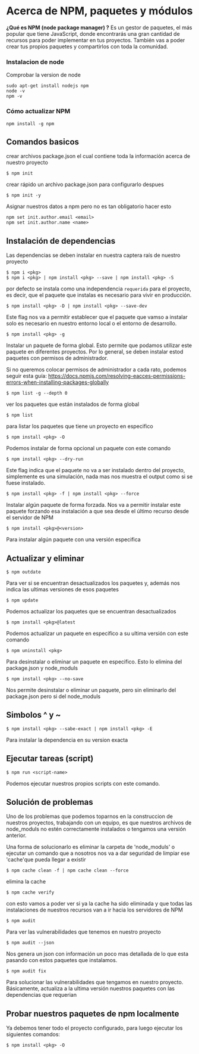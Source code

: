 # Acerca de NPM, paquetes y módulos
**¿Qué es NPM (node package manager) ?** Es un gestor de paquetes, el más popular que tiene JavaScript, donde encontrarás una gran cantidad de recursos para poder implementar en tus proyectos. También vas a poder crear tus propios paquetes y compartirlos con toda la comunidad.

### Instalacion de node
Comprobar la version de node
```
sudo apt-get install nodejs npm
node -v
npm -v
```
### Cómo actualizar NPM
```
npm install -g npm
```

## Comandos basicos
crear archivos package.json el cual contiene toda la información acerca de nuestro proyecto
```
$ npm init 
```
crear rápido un archivo package.json para configurarlo despues
```
$ npm init -y 
```
Asignar nuestros datos a npm pero no es tan obligatorio hacer esto
```
npm set init.author.email <email>
npm set init.author.name <name>
```
## Instalación de dependencias
Las dependencias se deben instalar en nuestra captera raís de nuestro proyecto
```
$ npm i <pkg>
$ npm i <pkg> | npm install <pkg> --save | npm install <pkg> -S
```
por defecto se instala como una independencia `requerida` para el proyecto, es decir, que el paquete que instalas es necesario para vivir en producción.

```
$ npm install <pkg> -D | npm install <pkg> --save-dev 
```
Este flag nos va a permitir establecer que el paquete que vamso a instalar solo es necesario en nuestro entorno local o el entorno de desarrollo.

```
$ npm install <pkg> -g 
```
Instalar un paquete de forma global. Esto permite que podamos utilizar este paquete en diferentes proyectos. Por lo general, se deben instalar estod paquetes con permisos de administrador.

Si no queremos colocar permisos de administrador a cada rato, podemos seguir esta guía: https://docs.npmjs.com/resolving-eacces-permissions-errors-when-installing-packages-globally

```
$ npm list -g --depth 0
```
ver los paquetes que están instalados de forma global
```
$ npm list
```
para listar los paquetes que tiene un proyecto en especifico
```
$ npm install <pkg> -O
```
Podemos instalar de forma opcional un paquete con este comando
```
$ npm install <pkg> --dry-run
```
Este flag indica que el paquete no va a ser instalado dentro del proyecto, simplemente es una simulación, nada mas nos muestra el output como si se fuese instalado.

```
$ npm install <pkg> -f | npm install <pkg> --force
```
Instalar algún paquete de forma forzada. Nos va a permitir instalar este paquete forzando esa instalación a que sea desde el último recurso desde el servidor de NPM

```
$ npm install <pkg>@<version>
```
Para instalar algún paquete con una versión especifica

## Actualizar y eliminar

```
$ npm outdate
```
Para ver si se encuentran desactualizados los paquetes y, además nos indica las ultimas versiones de esos paquetes

```
$ npm update
```
Podemos actualizar los paquetes que se encuentran desactualizados
```
$ npm install <pkg>@latest
```
Podemos actualizar un paquete en especifico a su ultima versión con este comando
```
$ npm uninstall <pkg>
```
Para desinstalar o eliminar un paquete en especifico. Esto lo elimina del package.json y node_moduls
```
$ npm install <pkg> --no-save
```
Nos permite desinstalar o eliminar un paquete, pero sin eliminarlo del package.json pero si del node_moduls

## Simbolos ^ y ~
```
$ npm install <pkg> --sabe-exact | npm install <pkg> -E
```
Para instalar la dependencia en su version exacta

## Ejecutar tareas (script)
```
$ npm run <script-name>
```
Podemos ejecutar nuestros propios scripts con este comando.
## Solución de problemas

Uno de los problemas que podemos toparnos en la construccion de nuestros proyectos, trabajando con un equipo, es que nuestros archivos de node_moduls no estén correctamente instalados o tengamos una versión anterior.

Una forma de solucionarlo es eliminar la carpeta de 'node_moduls' o ejecutar un comando que a nosotros nos va a dar seguridad de limpiar ese 'cache'que pueda llegar a existir

```
$ npm cache clean -f | npm cache clean --force
```
elimina la cache
```
$ npm cache verify
```
con esto vamos a poder ver si ya la cache ha sido eliminada y que todas las instalaciones de nuestros recursos van a ir hacia los servidores de NPM
```
$ npm audit
```
Para ver las vulnerabilidades que tenemos en nuestro proyecto
```
$ npm audit --json
```
Nos genera un json con información un poco mas detallada de lo que esta pasando con estos paquetes que instalamos.
```
$ npm audit fix
```
Para solucionar las vulnerabilidades que tengamos en nuestro proyecto. Básicamente, actualiza a la ultima versión nuestros paquetes con las dependencias que requerian

## Probar nuestros paquetes de npm localmente
Ya debemos tener todo el proyecto configurado, para luego ejecutar los siguientes comandos:
```
$ npm install <pkg> -O
```
